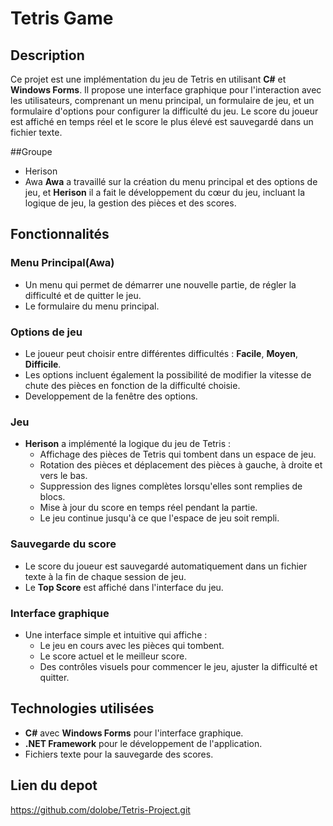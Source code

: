 # Tetris Game

## Description
Ce projet est une implémentation du jeu de Tetris en utilisant **C#** et **Windows Forms**. Il propose une interface graphique pour l'interaction avec les utilisateurs, comprenant un menu principal, un formulaire de jeu, et un formulaire d'options pour configurer la difficulté du jeu. Le score du joueur est affiché en temps réel et le score le plus élevé est sauvegardé dans un fichier texte.

##Groupe 
- Herison
- Awa 
 **Awa** a travaillé sur la création du menu principal et des options de jeu, et **Herison** il a fait le développement du cœur du jeu, incluant la logique de jeu, la gestion des pièces et des scores.

## Fonctionnalités

### Menu Principal(Awa)
- Un menu qui permet de démarrer une nouvelle partie, de régler la difficulté et de quitter le jeu.
- Le formulaire du menu principal.

### Options de jeu
- Le joueur peut choisir entre différentes difficultés : **Facile**, **Moyen**, **Difficile**.
- Les options incluent également la possibilité de modifier la vitesse de chute des pièces en fonction de la difficulté choisie.
- Developpement de la fenêtre des options.

### Jeu
- **Herison** a implémenté la logique du jeu de Tetris :
  - Affichage des pièces de Tetris qui tombent dans un espace de jeu.
  - Rotation des pièces et déplacement des pièces à gauche, à droite et vers le bas.
  - Suppression des lignes complètes lorsqu'elles sont remplies de blocs.
  - Mise à jour du score en temps réel pendant la partie.
  - Le jeu continue jusqu'à ce que l'espace de jeu soit rempli.

### Sauvegarde du score
- Le score du joueur est sauvegardé automatiquement dans un fichier texte à la fin de chaque session de jeu.
- Le **Top Score** est affiché dans l'interface du jeu.

### Interface graphique
- Une interface simple et intuitive qui affiche :
  - Le jeu en cours avec les pièces qui tombent.
  - Le score actuel et le meilleur score.
  - Des contrôles visuels pour commencer le jeu, ajuster la difficulté et quitter.

## Technologies utilisées

- **C#** avec **Windows Forms** pour l'interface graphique.
- **.NET Framework** pour le développement de l'application.
- Fichiers texte pour la sauvegarde des scores.

## Lien du depot 
https://github.com/dolobe/Tetris-Project.git
